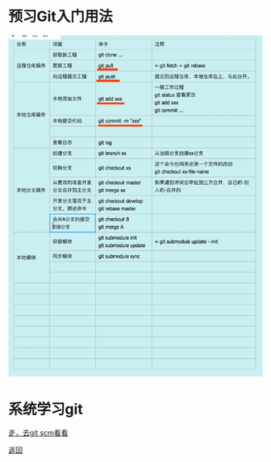 # 预习Git入门用法

![Git入门用法](screenshot/z1.png "这是Git入门用法")  

# 系统学习git  
[走，去git scm看看](https://git-scm.com/book/zh/v1)  

[返回](.)  
